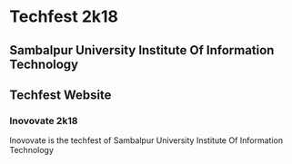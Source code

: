# Techfest 2k18 
<h2> Sambalpur University Institute Of Information Technology </h2>
<h2> Techfest Website </h2>
<h3>Inovovate 2k18</h3>
<p>Inovovate is the techfest of Sambalpur University Institute Of Information Technology</p>
